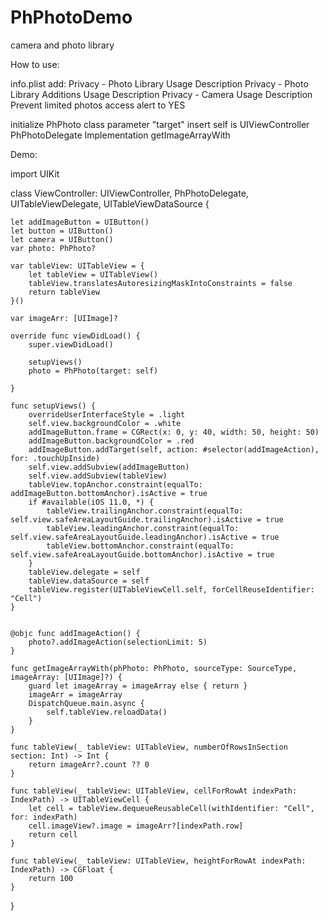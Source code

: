# PhPhotoDemo
camera and photo library

How to use:

info.plist add:
Privacy - Photo Library Usage Description
Privacy - Photo Library Additions Usage Description
Privacy - Camera Usage Description
Prevent limited photos access alert to YES

initialize PhPhoto class
parameter "target" insert self is UIViewController
PhPhotoDelegate Implementation getImageArrayWith



Demo:

import UIKit

class ViewController: UIViewController, PhPhotoDelegate, UITableViewDelegate, UITableViewDataSource {
    
    let addImageButton = UIButton()
    let button = UIButton()
    let camera = UIButton()
    var photo: PhPhoto?
    
    var tableView: UITableView = {
        let tableView = UITableView()
        tableView.translatesAutoresizingMaskIntoConstraints = false
        return tableView
    }()
    
    var imageArr: [UIImage]?
    
    override func viewDidLoad() {
        super.viewDidLoad()
        
        setupViews()
        photo = PhPhoto(target: self)
        
    }
    
    func setupViews() {
        overrideUserInterfaceStyle = .light
        self.view.backgroundColor = .white
        addImageButton.frame = CGRect(x: 0, y: 40, width: 50, height: 50)
        addImageButton.backgroundColor = .red
        addImageButton.addTarget(self, action: #selector(addImageAction), for: .touchUpInside)
        self.view.addSubview(addImageButton)
        self.view.addSubview(tableView)
        tableView.topAnchor.constraint(equalTo: addImageButton.bottomAnchor).isActive = true
        if #available(iOS 11.0, *) {
            tableView.trailingAnchor.constraint(equalTo: self.view.safeAreaLayoutGuide.trailingAnchor).isActive = true
            tableView.leadingAnchor.constraint(equalTo: self.view.safeAreaLayoutGuide.leadingAnchor).isActive = true
            tableView.bottomAnchor.constraint(equalTo: self.view.safeAreaLayoutGuide.bottomAnchor).isActive = true
        }
        tableView.delegate = self
        tableView.dataSource = self
        tableView.register(UITableViewCell.self, forCellReuseIdentifier: "Cell")
    }
    
    
    @objc func addImageAction() {
        photo?.addImageAction(selectionLimit: 5)
    }
    
    func getImageArrayWith(phPhoto: PhPhoto, sourceType: SourceType, imageArray: [UIImage]?) {
        guard let imageArray = imageArray else { return }
        imageArr = imageArray
        DispatchQueue.main.async {
            self.tableView.reloadData()
        }
    }
    
    func tableView(_ tableView: UITableView, numberOfRowsInSection section: Int) -> Int {
        return imageArr?.count ?? 0
    }
    
    func tableView(_ tableView: UITableView, cellForRowAt indexPath: IndexPath) -> UITableViewCell {
        let cell = tableView.dequeueReusableCell(withIdentifier: "Cell", for: indexPath)
        cell.imageView?.image = imageArr?[indexPath.row]
        return cell
    }
    
    func tableView(_ tableView: UITableView, heightForRowAt indexPath: IndexPath) -> CGFloat {
        return 100
    }
}

